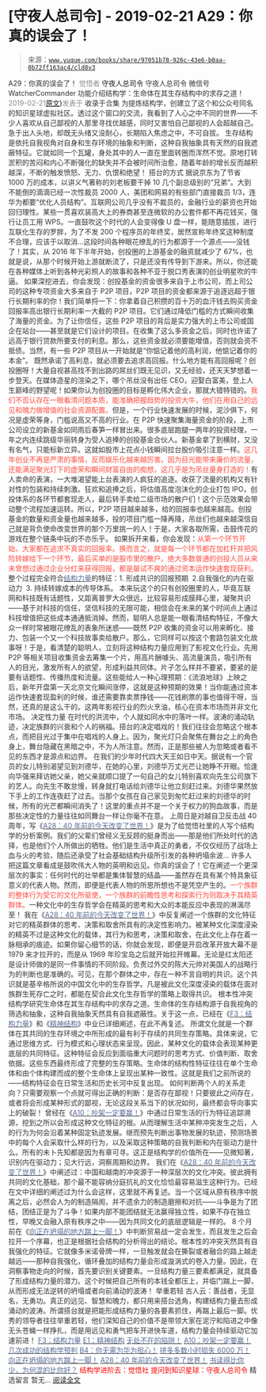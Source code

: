 # [守夜人总司令] - 2019-02-21 A29：你真的误会了！

> 来源：[`www.yuque.com/books/share/97051b78-926c-43e6-b0aa-0b72ff163ac4/cld8v3`](https://www.yuque.com/books/share/97051b78-926c-43e6-b0aa-0b72ff163ac4/cld8v3)

<ne-p id="520f42f3293818f927861ebbd5b15da4_p_0" data-lake-id="520f42f3293818f927861ebbd5b15da4_p_0"><ne-text id="udce26c45" style="color: rgb(51, 51, 51);">A29：你真的误会了！</ne-text></ne-p> <ne-p id="c78103d055f60fc089629d754fe2cf09" data-lake-id="c78103d055f60fc089629d754fe2cf09"><ne-text id="u346a751a" style="color: rgb(140, 140, 140);">觉悟者</ne-text> <ne-text id="u40768db0" ne-fontsize="14">守夜人总司令</ne-text></ne-p> <ne-p id="b87a603bd6349a2091f71ab60fc1cdfe" data-lake-id="b87a603bd6349a2091f71ab60fc1cdfe"><ne-text id="u75991f6b" ne-fontsize="14" ne-bold="true" style="color: rgb(51, 51, 51);">守夜人总司令</ne-text></ne-p> <ne-p id="fc48f38e4abb4c7858b752d6be819b8c" data-lake-id="fc48f38e4abb4c7858b752d6be819b8c"><ne-text id="u7a6bf398" ne-fontsize="14" style="color: rgb(51, 51, 51);">微信号</ne-text><ne-text id="uc78e506b" ne-fontsize="14" style="color: rgb(51, 51, 51);">WatcherCommander</ne-text></ne-p> <ne-p id="0b686979409d3068156737a4e5360e2e" data-lake-id="0b686979409d3068156737a4e5360e2e"><ne-text id="uf3c7f082" ne-fontsize="14" style="color: rgb(51, 51, 51);">功能介绍</ne-text><ne-text id="ud7f0d4c8" ne-fontsize="14" style="color: rgb(51, 51, 51);">结构学：生命体在其生存结构中的求存之道！</ne-text></ne-p> <ne-p id="29415fef504fad0af6e4507949d45473" data-lake-id="29415fef504fad0af6e4507949d45473"><ne-text id="ub3334874" style="color: rgb(140, 140, 140);">2019-02-21</ne-text>[<ne-text id="udaba8b81" ne-fontsize="14">原文</ne-text>](https://mp.weixin.qq.com/s?__biz=MzAxNDk1NjI2Mw==&mid=2247484310&idx=1&sn=ada436624307301a4d9ba6e34ffa72de&chksm=9b8a201eacfda908630b513a0bceb126b43b95db05e717fe7410854143d314b6134dcb455ad9#rd))<ne-text id="u51c41ae5" ne-fontsize="14" style="color: rgb(140, 140, 140);">发表于</ne-text></ne-p> <ne-p id="916e34a1081706b33c2bf414a3c68196" data-lake-id="916e34a1081706b33c2bf414a3c68196"><ne-text id="u94228172" style="color: rgb(51, 51, 51);">收录于合集</ne-text></ne-p> <ne-p id="335eee9078e879cfd10657913c92bc6c" data-lake-id="335eee9078e879cfd10657913c92bc6c"><ne-text id="u17b897ee" style="color: rgb(51, 51, 51);">为提炼结构学，创建立了这个和公众号同名的知识星球虚拟社区。透过这个窗口的交流，我看到了人心之中不同的世界——不少人喜欢从自己鄙视的人那里寻找优越感，同时又害怕自己鄙视的人会超越自己。急于出人头地，却既无头绪又没耐心，长期陷入焦虑之中，不可自拔。</ne-text></ne-p> <ne-p id="ab42902def6275139a81329501b50128" data-lake-id="ab42902def6275139a81329501b50128"><ne-text id="u5a0e5511" style="color: rgb(51, 51, 51);">生存结构是依托自我视角对自身和生存环境的抽象和判断，这种自我抽象具有天然的自我遮蔽特征。它就如同一个瓦罐，身处其中的人一直在里面转圈而浑然不觉。原地打转淤积的苦闷和内心不断强化的缺失并不会被时间所治愈，随着年龄的增长反而越积越深，不断的触发愤怒、无力、仇恨和绝望！</ne-text></ne-p> <ne-p id="a8a6d9cfdf5460d9adf78b4cda72d96f" data-lake-id="a8a6d9cfdf5460d9adf78b4cda72d96f"><ne-text id="uf1a554c3" ne-bold="true" style="color: rgb(51, 51, 51);">搭台的方式</ne-text></ne-p> <ne-p id="408c85d5f0ab991f8e06d3b2f697da88" data-lake-id="408c85d5f0ab991f8e06d3b2f697da88"><ne-text id="u6efd2375" style="color: rgb(51, 51, 51);">据说京东为了节省 1000 万的成本，以讲义气著称的刘老板要干掉 10 几个副总级别的“兄弟”。大到不能倒的滴滴已经一次性裁员 2000 人，美团和网易的有些部门直接裁员 1/3，连华为都要“优化人员结构”。互联网公司几乎没有不裁员的，金融行业的薪资也开始回归理性。某些一贯喜欢装高大上的券商甚至连微软的办公套件都不再花钱买，强行让员工用 WPS。一直鼓吹这个时代的人会变得像 U 盘一样，能随意插拔，进行互联化生存的罗胖，为了不发 200 个程序员的年终奖，居然宣称年终奖这种制度不合理，应该于以取消…这段时间各种眼花缭乱的行为都源于一个源点——没钱了！其实，从 2016 年下半年开始，创投圈的上游基金的融资就减少了 67%，也就是说，从那个时候开始上游就断流了，只是还没有传导到下游来。所以，你还能在各种媒体上听到各种光彩照人的故事和各种不亚于脱口秀表演的创业明星吹的牛逼。</ne-text></ne-p> <ne-p id="119eab283f7ff88b2a5d704912007892" data-lake-id="119eab283f7ff88b2a5d704912007892"><ne-text id="u3b34c9cc" style="color: rgb(51, 51, 51);">如果深挖进去，你会发现：</ne-text><ne-text id="u1719cf6a" ne-bold="true" style="color: rgb(51, 51, 51);">创投基金的资金很多来自于上市公司，而上司公司的这种专项资金大多来自于 P2P 项目，P2P 项目的资金都来源于追逐远超于银行长期利率的你！</ne-text><ne-text id="uf95675cb" style="color: rgb(51, 51, 51);">我们简单捋一下：你拿着自己积攒的百十万的血汗钱去购买资金回报率高出银行长期利率一大截的 P2P 项目。它们通过降低门槛的方式瞬间收集了海量的资金。为了让你信任，这些 P2P 项目的背后是实力强大的上市公司或国企在站台——甚至就是它们设计的项目。在收集了这么多资金之后，同时也许诺了远高于银行贷款所要支付的利息。那么，这些资金就必须要能增值，否则就会资不抵债。当然，</ne-text><ne-text id="u0874ba27" ne-bold="true" style="color: rgb(51, 51, 51);">有一些 P2P 项目从一开始就是“你惦记着他的高利润，他惦记着你的本金”。</ne-text></ne-p> <ne-p id="c67c5b42be616a1efa05740770ae97db" data-lake-id="c67c5b42be616a1efa05740770ae97db"><ne-text id="ue9012688" style="color: rgb(51, 51, 51);">既然承诺了高利息，就必须要去追求高回报。什么地方能有高回报呢？创投圈呀！大量自视甚高找不到出路的屌丝们既无见识，又无经验，还天天梦想着一步登天。在媒体造星的渲染之下，哪个吊丝没有出任 CEO，迎娶白富美，登上人生巅峰的野望呢！如果你认为创投圈的目标是孵化伟大企业，那就大错特错的。</ne-text><ne-text id="ud1ae9ba7" style="color: rgb(255, 76, 65);">我们不否认存在一眼看清问题本质，能准确把握趋势的投资大牛，他们在用自己的远见和魄力做增值的社会资源配置。</ne-text><ne-text id="u22270757" style="color: rgb(51, 51, 51);">但是，一个行业快速发展的时候，泥沙俱下，何况是虚荣等身，门槛说高又不高的行业。在 P2P 快速聚集海量资金的阶段，上市公司设立的新基金如同雨后春笋一样冒出来。很多底层跑腿一两年的投资经理，一年之内连续跳级华丽转身为受人追捧的创投基金合伙人。新基金拿了到横财，又没有名气，只能标新立异。这就如股市上花点小钱瞬间拉台股价吸引注意一样。</ne-text><ne-text id="uc93d86e6" style="color: rgb(255, 76, 65);">这几年创业不再是严肃的事情，反而娱乐化越来越厉害。因为目光能带来廉价的流量，还能满足聚光灯下的虚荣和瞬间财富自由的痴想，这几乎是为吊丝量身打造的！</ne-text><ne-text id="u548592b2" style="color: rgb(51, 51, 51);">有人卖命的表演，一大堆渴望能上台表演的人疯狂的追逐。收获了流量的机构又有针对性的包装和持续刺激。狂欢和追捧之后，将估值高度泡沫化的企业打包 IPO，创投体系的各环节都套现走人，最后转手卖给二级市场的散户们！这个示范效果会带动整个流程加速运转。所以，P2P 项目越来越多，给的回报率也越来越高。创投基金的数量和资金量也越来越多，投的项目门槛一降再降，吊丝们也越来越深信自己就是背负使命改变世界的那个万里挑一的人！于是，大家各取所需，击鼓传花的游戏在整个链条中玩的不亦乐乎。</ne-text></ne-p> <ne-p id="bfacd2923ed67afd9f07cf12c9a9a2e3" data-lake-id="bfacd2923ed67afd9f07cf12c9a9a2e3"><ne-text id="uac904719" style="color: rgb(51, 51, 51);">如果拆开来看，你会发现：</ne-text><ne-text id="ub730bf81" style="color: rgb(255, 76, 65);">从第一个环节开始，大家都在追求不真实的回报率。换而言之，就是每一个环节都在加杠杆并把风险转嫁给下一个环节，最后买单的是股市里的散户。绝大多数普通的创投人员从来未曾想过通过企业分红来获得回报，都是屡试不爽的通过资本运作快速套现获利。</ne-text><ne-text id="uc3c23489" ne-bold="true" style="color: rgb(51, 51, 51);">整个过程完全符合</ne-text>[<ne-text id="u88127256" ne-bold="true" style="color: rgb(87, 107, 149);">结构力量</ne-text>](http://mp.weixin.qq.com/s?__biz=MzAxNDk1NjI2Mw==&mid=2247484256&idx=1&sn=f10d9c530bfd6ea08b25d4bec657c13a&chksm=9b8a20e8acfda9fee057f2df26790f905c898132cac91d833d14e636edb00c20514d63189a88&scene=21#wechat_redirect)<ne-text id="u7443919c" ne-bold="true" style="color: rgb(51, 51, 51);">的特征：1\. 形成共识的回报预期  2.自我强化的内在驱动力  3\. 持续转嫁成本的传导体系。</ne-text></ne-p> <ne-p id="1322252536b3fb44a00c0f4dd51741a3" data-lake-id="1322252536b3fb44a00c0f4dd51741a3"><ne-text id="uef0fa9d8" style="color: rgb(51, 51, 51);">本来玩这个的只有创投圈里的人，毕竟互联网和科技既有话题性，又距离普罗大众很远，比较容易形成膜拜心里，凝聚共识——基于对科技的信任，坚信科技的无限可能，相信会在未来的某个时间点上通过科技增值把这些成本通通抵消掉。然而，聪明人总是能一眼看清结构特征，不像大众一样时常被眼花缭乱的表象所迷惑——既然 P2P 收集的资金可以用来孵化、接力、包装一个又一个科技故事卖给散户。那么，它同样可以按这个套路包装文化故事呀！于是，看清楚的聪明人，立刻将这种结构力量应用到了影视文化行业。先用 P2P 等相关项目收集资金去筹集一个片，用高片酬噱头、高流量演员，吸引所有人的目光，激发所有人的欲望，形成利益共同体。片子怎么样并不要紧，要紧的是要有话题性、传播热度和流量。这些能给人一种心理预期：《流浪地球》上映之后，新年开盘第一天北京文化瞬间涨停，这就是这种预期的效果！当你能通过资本运作快速套现盈利的时候，谁还需要靠卖票挣钱——花钱刷票的事也值得干呀，当然，还真的是这么干的。这两年影视行业的烈火烹油，核心在资本市场而并非文化市场。</ne-text></ne-p> <ne-p id="5046886740e739747906dd0c6d65b1d4" data-lake-id="5046886740e739747906dd0c6d65b1d4"><ne-text id="u255a585c" ne-bold="true" style="color: rgb(51, 51, 51);">决定性力量</ne-text></ne-p> <ne-p id="8b29b40df7c91c68156039e48c3cce38" data-lake-id="8b29b40df7c91c68156039e48c3cce38"><ne-text id="u3e90dc25" style="color: rgb(51, 51, 51);">在时代的洪流中，个人就如同水中的落叶一样。</ne-text><ne-text id="u6633dc46" ne-bold="true" style="color: rgb(51, 51, 51);">波涛的涌动轨迹，决定族群的兴衰和个人的祸福。搭台的决定唱戏的！我们往往会忽略这个根本点，而把目光过于集中在唱戏的人身上。</ne-text><ne-text id="u2688a2a8" style="color: rgb(51, 51, 51);">因为，聚光灯只会聚焦在舞台之上的角色身上，舞台隐藏在黑暗之中，不为人所注意。然而，</ne-text><ne-text id="u95604f70" ne-bold="true" style="color: rgb(51, 51, 51);">正是那些被人为忽略或者看不见的东西才是源点和边界。</ne-text></ne-p> <ne-p id="5a6563150b5ed0f368685a6e3e8f29de" data-lake-id="5a6563150b5ed0f368685a6e3e8f29de"><ne-text id="ufd6c50f9" style="color: rgb(51, 51, 51);">在我们的少年时代四大天王如日中天。据说有一个官员的女儿特别渴望见到刘德华，在她的心里，刘德华万丈光芒让她睁不开眼。恰逢向华强来拜访她父亲，她父亲就顺口提了一句自己的女儿特别喜欢向先生公司旗下的艺人。向先生不敢怠慢，转身就打电话给刘德华让他立刻赶过来。刘德华果然放下手上的工作连夜赶了过去。当那个女孩在自己家见到匆忙赶过来的刘德华的时候，所有的光芒都瞬间消失了！这里的重点并不是一个关于权力的狗血故事，而是那些决定性的力量往往如同舞台一样让你毫不在意。</ne-text></ne-p> <ne-p id="bae60ad36f908fb1cc8c91612fb992b7" data-lake-id="bae60ad36f908fb1cc8c91612fb992b7"><ne-text id="ub5dfde78" style="color: rgb(51, 51, 51);">上周日是对越自卫反击战 40 周年，写《</ne-text>[<ne-text id="u5be30b7d" style="color: rgb(87, 107, 149);">A28：40 年前的今天改变了世界！</ne-text>](http://mp.weixin.qq.com/s?__biz=MzAxNDk1NjI2Mw==&mid=2247484305&idx=1&sn=34b19d12210bf9f765c6eb615b787ac6&chksm=9b8a2019acfda90fff45ea8c17ccb37c75e04c7420ad9b303a0fb0069110cee644e6f592d95f&scene=21#wechat_redirect)<ne-text id="ua8e1e44f" style="color: rgb(51, 51, 51);">》是为了给觉悟社里的人写个结构学的分析案例。我们的父辈们曾经义无反顾的挺身而出——那是他们所处时代的选择，也是他们个人所做出的牺牲。他们是生活中真正的勇者，不仅仅经历了战场上血与火的考验，随后还承受了社会基础结构升级所引发的各种坍塌余波…</ne-text></ne-p> <ne-p id="0d0aa1592899a79d52a10a3754ba8d43" data-lake-id="0d0aa1592899a79d52a10a3754ba8d43"><ne-text id="ub549cbf0" style="color: rgb(51, 51, 51);">许多人把这篇文章看成是鼓吹伟大人物的英明和远见。你真的误会了！它在阐述一个更深层次的事实：任何时代的壮举都是集体智慧的结晶——虽然存在具有某个特具象征意义的代表人物。然而，即便是代表人物的所思所想也不是凭空产生的。</ne-text><ne-text id="uc1a79cf9" style="color: rgb(255, 76, 65);">一个族群的整体行为受它的文化所驱使，一个族群的前瞻性思考和探索行为则取决于其精英群体。</ne-text><ne-text id="u24cf4e1b" ne-bold="true" style="color: rgb(51, 51, 51);">一种文化中的生存哲学会在精英的思考和大众的本能反应中表现的淋漓尽至！</ne-text></ne-p> <ne-p id="bd7cd72d9c412a13701e90007fe97189" data-lake-id="bd7cd72d9c412a13701e90007fe97189"><ne-text id="u8fb7ca68" style="color: rgb(51, 51, 51);">我在《</ne-text>[<ne-text id="u82867af1" style="color: rgb(87, 107, 149);">A28：40 年前的今天改变了世界！</ne-text>](http://mp.weixin.qq.com/s?__biz=MzAxNDk1NjI2Mw==&mid=2247484305&idx=1&sn=34b19d12210bf9f765c6eb615b787ac6&chksm=9b8a2019acfda90fff45ea8c17ccb37c75e04c7420ad9b303a0fb0069110cee644e6f592d95f&scene=21#wechat_redirect)<ne-text id="u68bc8759" style="color: rgb(51, 51, 51);">》中反复阐述一个族群的文化特征对它的精英群体的思考、决策和取舍所具有的决定性影响力。</ne-text><ne-text id="uf62494e6" ne-bold="true" style="color: rgb(51, 51, 51);">被某种文化深度浸染的精英不过是这种文化的载体，其行为和思考，决策和取舍，在此文化上存在着一脉相承的痕迹。</ne-text><ne-text id="u3e30945b" style="color: rgb(51, 51, 51);">如果你留心细节的话，你就会发现，即便是开启改革开放大幕不是 1979 来才拉开的，而是从 1969 年珍宝岛之后就开始拉开帷幕。无论是红太阳还是设计师做的是同一件事情的不同阶段。负责过外交的陈大元帅对美国人的战略行为的判断也是准确的。可见，在那个群体之中，存在一种不言自明的共识。这个共识就是基辛格所说的中国文化中的生存哲学。</ne-text><ne-text id="u82b9c3e9" ne-bold="true" style="color: rgb(51, 51, 51);">凡是被此文化深度浸染的载体在面对族群生死存亡之时，都能在契合此文化生存哲学的策略上取得共识。</ne-text></ne-p> <ne-p id="a203d6d7c6d03baa7e4d9b00ce11e01b" data-lake-id="a203d6d7c6d03baa7e4d9b00ce11e01b"><ne-text id="u08a1e471" ne-bold="true" style="color: rgb(51, 51, 51);">根本性冲突</ne-text></ne-p> <ne-p id="99acc0602a2efeb0903dd62c5c5a66ff" data-lake-id="99acc0602a2efeb0903dd62c5c5a66ff"><ne-text id="u791d2b48" style="color: rgb(51, 51, 51);">结构学研究生命体在其生存结构中的求存之道。生命体的生存结构源于自我视角的筛选和抽象，这种自我抽象天然具有自我遮蔽性。关于这一点，已经在《</ne-text>[<ne-text id="u13fdf463" style="color: rgb(87, 107, 149);">F3：结构力量</ne-text>](http://mp.weixin.qq.com/s?__biz=MzAxNDk1NjI2Mw==&mid=2247484256&idx=1&sn=f10d9c530bfd6ea08b25d4bec657c13a&chksm=9b8a20e8acfda9fee057f2df26790f905c898132cac91d833d14e636edb00c20514d63189a88&scene=21#wechat_redirect)<ne-text id="u101f75ff" style="color: rgb(51, 51, 51);">》和《</ne-text>[<ne-text id="u1f6ae80a" style="color: rgb(87, 107, 149);">精神结构</ne-text>](http://mp.weixin.qq.com/s?__biz=MzAxNDk1NjI2Mw==&mid=2247483951&idx=1&sn=b8c11a2ac4777cebb5bb07c2c7fc29cc&chksm=9b8a21a7acfda8b10fcc253606d8b6f2003a333dc022fc89929894fde1c1394a01a4405ac338&scene=21#wechat_redirect)<ne-text id="uc185c65c" style="color: rgb(51, 51, 51);">》中业已详细阐述，在此不再复述。</ne-text></ne-p> <ne-p id="8abcdfee5e0c19eeda663e51025d170b" data-lake-id="8abcdfee5e0c19eeda663e51025d170b"><ne-text id="u1f704ad7" style="color: rgb(51, 51, 51);">所谓文化就是一个群体在其共同的生存环境之中所形成的最有利于存续的共同生存策略。具体来说，它通过思维方式、行为模式和心理状态来呈现。因此，某种文化的载体会表现某种更底层的共同特征。这种特征会反应到面临重大问题时的思考方式、价值判断、取舍依据。这些东西最终形成了完整的生存策略。生命体的结构性特征往往在单个生命体和由个体构建而成的整个生命体上呈现出某种一致性。这就是我们之前所说的——结构特征会在日常生活和历史长河中反复出现。</ne-text></ne-p> <ne-p id="6ac4305937d52116cd785bd1fdde2f7d" data-lake-id="6ac4305937d52116cd785bd1fdde2f7d"><ne-text id="u66e828a6" style="color: rgb(51, 51, 51);">如何判断两个人的关系走向？只需要观察一个点就可得出正确的判断：是否存在鄙视！只要彼此之间存在，或者将会形成某种形式的鄙视，无论这段关系当下的状况如何，最终都会导向事实上的破裂！</ne-text></ne-p> <ne-p id="3602a4f296a6bb7c7c003f5e4349b33f" data-lake-id="3602a4f296a6bb7c7c003f5e4349b33f"><ne-text id="u83e06839" style="color: rgb(51, 51, 51);">曾经在《</ne-text>[<ne-text id="u1db19a5e" style="color: rgb(87, 107, 149);">A10：吵架一定要赢！</ne-text>](http://mp.weixin.qq.com/s?__biz=MzAxNDk1NjI2Mw==&mid=2247484003&idx=1&sn=22ae8f8ff6c46632e7aca5291053d7fc&chksm=9b8a21ebacfda8fd92f8c5175bc8f2d4a47c338b6a09b1e42cae7660e9c0306c8fc72229761f&scene=21#wechat_redirect)<ne-text id="u7989c51e" style="color: rgb(51, 51, 51);">》中通过日常生活的行为特征追踪溯源，挖到之所以会形成这种文化特征的根。从而理解生活中某种冲突发生之后，人的行为为何会沿着某种固定轨迹发展。继而预先判断出事物发展的轨迹，预测场景中的每个人会采取什么样的行为，以及采取这种策略的自我判断和内在驱动力是什么。</ne-text><ne-text id="u6e9d4095" ne-bold="true" style="color: rgb(51, 51, 51);">所有的未卜先知都是因为有章可寻。这正是结构学的价值所在——见微知著，识别内在驱动力；见大行远，洞察周期和边界。</ne-text></ne-p> <ne-p id="df077c2680b55cad23176266e9f5c535" data-lake-id="df077c2680b55cad23176266e9f5c535"><ne-text id="ucb5684ce" style="color: rgb(51, 51, 51);">我们在《</ne-text>[<ne-text id="ubd77430c" style="color: rgb(87, 107, 149);">A28：40 年前的今天改变了世界！</ne-text>](http://mp.weixin.qq.com/s?__biz=MzAxNDk1NjI2Mw==&mid=2247484305&idx=1&sn=34b19d12210bf9f765c6eb615b787ac6&chksm=9b8a2019acfda90fff45ea8c17ccb37c75e04c7420ad9b303a0fb0069110cee644e6f592d95f&scene=21#wechat_redirect)<ne-text id="u5e9c63c0" style="color: rgb(51, 51, 51);">》中阐述过：中国和越南的冲突源于一种深层次的文化冲突。彼此拥有共同的文化基础，那个最不能容纳分庭抗礼的文化恰恰最容易滋生这种行为。已经在文中详细的阐述过为什么会这样，这里就不再复述。当一个区域从原有秩序中脱离之后，必然会人为的制造隔阂，并不遗余力的制造磨擦和对抗——斗争是为了团结，团结正是为了斗争！如果内部不能团结就无法赢得独立性，如果不存在独立性，早晚又会融入原有秩序之中——因为共同文化的底层逻辑是一样的。</ne-text></ne-p> <ne-p id="c6fa3bfbdafc7ad416043425ba125795" data-lake-id="c6fa3bfbdafc7ad416043425ba125795"><ne-text id="u0bf5350b" style="color: rgb(51, 51, 51);">8 个月前在《</ne-text>[<ne-text id="u79a0c0eb" style="color: rgb(87, 107, 149);">向正在坍塌的地方踹上一脚！</ne-text>](http://mp.weixin.qq.com/s?__biz=MzAxNDk1NjI2Mw==&mid=2247483789&idx=1&sn=5e44b7b524c3dc4bb7705f49ed0a44a3&chksm=9b8a2205acfdab139e4b1d44ef6702b09c9fbf79505340205d13fbdaa33207a997f54bee0e97&scene=21#wechat_redirect)<ne-text id="uaf860f4e" style="color: rgb(51, 51, 51);">》中判断贸易战一定会发生，而且发生之后会拉开一个序幕，也正是根据社会结构的分析得出的结论。根本性的冲突天然具有自我强化的特征。它就像多米诺骨牌一样，一旦触发就会在撕裂或者融合的路上越走越远——那种自我强化，循环叠加的结构力量会形成漩涡式的卷入力量。因此，在洞察事物走向的时候，首先要识别关键要素。一旦结构力量三要素都满足，就具备了形成结构力量的潜力。这个时候把自己所有的本钱全都压上，并临门踹上一脚，从而形成无法逆转的坍塌或者向前涌动的波涛！</ne-text></ne-p> <ne-p id="82f251b880a12029dacf08c6214c177c" data-lake-id="82f251b880a12029dacf08c6214c177c"><ne-text id="ud835c4d5" ne-bold="true" style="color: rgb(51, 51, 51);">举重若轻</ne-text></ne-p> <ne-p id="940dec364867d094692db378e0c145ba" data-lake-id="940dec364867d094692db378e0c145ba"><ne-text id="ud2168420" style="color: rgb(51, 51, 51);">古人云：善战者，无显名，无勇功。真正的远见、智慧和魄力，都只用来搭台选角，构建结构力量去形成涌动的波涛。所谓搭台就是把能形成结构力量的各要素抓住，再踹上最后一脚。优秀的领导者往往举重若轻，他们深知自己的价值不是带领大家在泥泞和陷进之中像无头苍蝇一样挣扎，而是用远见和勇气把车开进快车道，结构力量会持续驱动它加速前进！</ne-text></ne-p> <ne-p id="67e7e83d413fad997406fb300aeb26c8" data-lake-id="67e7e83d413fad997406fb300aeb26c8">[<ne-text id="u669c185d" ne-fontsize="13" ne-bold="true" style="color: rgb(87, 107, 149);">F3：结构力量</ne-text>](http://mp.weixin.qq.com/s?__biz=MzAxNDk1NjI2Mw==&mid=2247484256&idx=1&sn=f10d9c530bfd6ea08b25d4bec657c13a&chksm=9b8a20e8acfda9fee057f2df26790f905c898132cac91d833d14e636edb00c20514d63189a88&scene=21#wechat_redirect)</ne-p> <ne-p id="269450d9d3f1b0b6030613e57e931b99" data-lake-id="269450d9d3f1b0b6030613e57e931b99">[<ne-text id="u63e3e379" ne-fontsize="13" ne-bold="true" style="color: rgb(87, 107, 149);">E1：精神结构</ne-text>](http://mp.weixin.qq.com/s?__biz=MzAxNDk1NjI2Mw==&mid=2247483951&idx=1&sn=b8c11a2ac4777cebb5bb07c2c7fc29cc&chksm=9b8a21a7acfda8b10fcc253606d8b6f2003a333dc022fc89929894fde1c1394a01a4405ac338&scene=21#wechat_redirect)</ne-p> <ne-p id="363ca32502212283e85cc52481b67322" data-lake-id="363ca32502212283e85cc52481b67322">[<ne-text id="u63b73a14" ne-fontsize="13" ne-bold="true" style="color: rgb(87, 107, 149);">无处不在的陷阱！</ne-text>](http://mp.weixin.qq.com/s?__biz=MzAxNDk1NjI2Mw==&mid=2247484260&idx=1&sn=f3324588861aaf43e06fbb35d7c52b41&chksm=9b8a20ecacfda9fa897f6cad58fe127a2ceeaf6053a1912d6817ff115e537f017e2b157c0fee&scene=21#wechat_redirect)</ne-p> <ne-p id="d87c0f3b966c7f63647fc834a04fdd2f" data-lake-id="d87c0f3b966c7f63647fc834a04fdd2f">[<ne-text id="ubbcd18d1" ne-fontsize="13" ne-bold="true" style="color: rgb(87, 107, 149);">A10：吵架一定要赢！</ne-text>](http://mp.weixin.qq.com/s?__biz=MzAxNDk1NjI2Mw==&mid=2247484003&idx=1&sn=22ae8f8ff6c46632e7aca5291053d7fc&chksm=9b8a21ebacfda8fd92f8c5175bc8f2d4a47c338b6a09b1e42cae7660e9c0306c8fc72229761f&scene=21#wechat_redirect)</ne-p> <ne-p id="0003e159a0f9cb3130d3cb37cb8a1cd2" data-lake-id="0003e159a0f9cb3130d3cb37cb8a1cd2">[<ne-text id="u73ff8bc8" ne-fontsize="13" ne-bold="true" style="color: rgb(87, 107, 149);">几次成功的结构学预判</ne-text>](http://mp.weixin.qq.com/s?__biz=MzAxNDk1NjI2Mw==&mid=2247484266&idx=1&sn=02ab915e029cbe24d91712f741b3f37c&chksm=9b8a20e2acfda9f4498a5c76204c101ab26e7311f2fb7d3043de108d4ff6e18d72a1c889a569&scene=21#wechat_redirect)</ne-p> <ne-p id="3d06a8589e37dc7597c03973cd7ac87d" data-lake-id="3d06a8589e37dc7597c03973cd7ac87d">[<ne-text id="uf6c10382" ne-fontsize="13" ne-bold="true" style="color: rgb(87, 107, 149);">B4：你无需为华为担心！</ne-text>](http://mp.weixin.qq.com/s?__biz=MzAxNDk1NjI2Mw==&mid=2247484272&idx=1&sn=b63b21dd8e2aec97201f452c0efd7175&chksm=9b8a20f8acfda9eeb379304169ddf23955b121150036cd27ea282a67cf52c9226120b51a5c96&scene=21#wechat_redirect)</ne-p> <ne-p id="77038adcba0dd1320eb6412ece8d1721" data-lake-id="77038adcba0dd1320eb6412ece8d1721">[<ne-text id="uf21a71ac" ne-fontsize="13" ne-bold="true" style="color: rgb(87, 107, 149);">拼多多数小时损失 6000 万！</ne-text>](http://mp.weixin.qq.com/s?__biz=MzAxNDk1NjI2Mw==&mid=2247484237&idx=1&sn=6008088da74506102da51c9cb5be1f28&chksm=9b8a20c5acfda9d3b86605fd344fa4f7ff90b54793cbf7cea127429d1f8b73d9d6d46c56e885&scene=21#wechat_redirect)</ne-p> <ne-p id="639712a6fe7240c3c8d657a64db61e25" data-lake-id="639712a6fe7240c3c8d657a64db61e25">[<ne-text id="ue7231429" ne-fontsize="13" ne-bold="true" style="color: rgb(87, 107, 149);">向正在坍塌的地方踹上一脚！</ne-text>](http://mp.weixin.qq.com/s?__biz=MzAxNDk1NjI2Mw==&mid=2247483789&idx=1&sn=5e44b7b524c3dc4bb7705f49ed0a44a3&chksm=9b8a2205acfdab139e4b1d44ef6702b09c9fbf79505340205d13fbdaa33207a997f54bee0e97&scene=21#wechat_redirect)</ne-p> <ne-p id="5d374b871eec0c71123662dbf7e54b04" data-lake-id="5d374b871eec0c71123662dbf7e54b04">[<ne-text id="ue1096d93" ne-fontsize="13" ne-bold="true" style="color: rgb(87, 107, 149);">A28：40 年前的今天改变了世界！</ne-text>](http://mp.weixin.qq.com/s?__biz=MzAxNDk1NjI2Mw==&mid=2247484305&idx=1&sn=34b19d12210bf9f765c6eb615b787ac6&chksm=9b8a2019acfda90fff45ea8c17ccb37c75e04c7420ad9b303a0fb0069110cee644e6f592d95f&scene=21#wechat_redirect)</ne-p> <ne-p id="e6ed7638a416af60456d5b21ffd69f89" data-lake-id="e6ed7638a416af60456d5b21ffd69f89">[<ne-text id="u4940fce5" ne-fontsize="13" ne-bold="true" style="color: rgb(87, 107, 149);">书读得比你少，为何混的比你好？</ne-text>](http://mp.weixin.qq.com/s?__biz=MzAxNDk1NjI2Mw==&mid=2247484296&idx=1&sn=b0e0f11f50023aa8a20e8eeb51d39e10&chksm=9b8a2000acfda916885455b30687e2f18099abba31c78b2fabb95ca1b89ddc40f2415317d368&scene=21#wechat_redirect)</ne-p> <ne-p id="87b3f68e8ceaa2fe2019621a36137cb3" data-lake-id="87b3f68e8ceaa2fe2019621a36137cb3" ne-alignment="center"><ne-text id="ud03f507c" ne-bold="true" style="color: rgb(255, 0, 0);">结构学进阶去：觉悟社</ne-text></ne-p> <ne-p id="3f4ccddc655a796624b9bd230b3f1c67" data-lake-id="3f4ccddc655a796624b9bd230b3f1c67" ne-alignment="center"><ne-text id="u92c5cef6" ne-bold="true" style="color: rgb(255, 0, 0);">提问到知识星球：守夜人总司令</ne-text></ne-p>  <ne-p id="24d959ceaea0bba62e857160e26a65df" data-lake-id="24d959ceaea0bba62e857160e26a65df" ne-alignment="center"><ne-card data-card-name="image" data-card-type="inline" id="z1OG8" data-event-boundary="card" style="color: rgb(51, 51, 51);"><ne-h3 id="hWV8k" data-lake-id="hWV8k"><ne-heading-ext><ne-heading-anchor></ne-heading-anchor><ne-heading-fold></ne-heading-fold></ne-heading-ext><ne-heading-content><ne-text id="u6eac65fe" ne-fontsize="16" style="color: rgb(51, 51, 51);">精选留言</ne-text></ne-heading-content></ne-h3> <ne-p id="3a1a9b61bc7d4efe5dcfa2d02a89be50" data-lake-id="3a1a9b61bc7d4efe5dcfa2d02a89be50"><ne-text id="ub3599ba4" style="color: rgb(51, 51, 51);">暂无...</ne-text></ne-p> <ne-p id="cb135e68f30bc16d5392d2ea6b0972c2" data-lake-id="cb135e68f30bc16d5392d2ea6b0972c2">[<ne-text id="u8ef90bfd">阅读全文</ne-text>](https://t.zsxq.com/ZvRbUbQ)</ne-p></ne-card></ne-p>